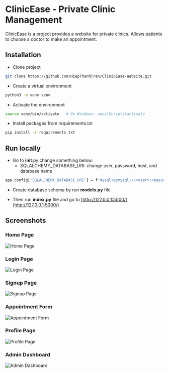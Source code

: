# ClinicEase - Private Clinic Management

ClinicEase is a project provides a website for private clinics. Allows patients to choose a doctor to make an appointment.

## Installation

- Clone project

```bash
git clone https://github.com/HiepThanhTran/ClinicEase-Website.git
```

- Create a virtual environment

```bash
python3 -m venv venv
```

- Activate the environment

```bash
source venv/bin/activate   # On Windows: venv\Scripts\activate
```

- Install packages from requirements.txt

```bash
pip install -r requirements.txt
```

## Run locally

- Go to __init__.py change something below:
    - SQLALCHEMY_DATABASE_URI: change user, password, host, and database name
```bash
app.config['SQLALCHEMY_DATABASE_URI'] = f'mysql+pymysql://<user>:<password>@<host>/<database name>?charset=utf8mb4'
```

- Create database schema by run **models.py** file

- Then run **index.py** file and go to [http://127.0.0.1:5000/](http://127.0.0.1:5000/)

## Screenshots

### Home Page

![Home Page](https://raw.githubusercontent.com/HiepThanhTran/Website-PCMS/main/images/pcms_home.png)

### Login Page

![Login Page](https://raw.githubusercontent.com/HiepThanhTran/Website-PCMS/main/images/pcms_login.png)

### Signup Page

![Signup Page](https://raw.githubusercontent.com/HiepThanhTran/Website-PCMS/main/images/pcms_signup.png)

### Appointment Form

![Appointment Form](https://raw.githubusercontent.com/HiepThanhTran/Website-PCMS/main/images/pcms_appointment_form.png)

### Profile Page

![Profile Page](https://raw.githubusercontent.com/HiepThanhTran/Website-PCMS/main/images/pcms_profile.png)

### Admin Dashboard

![Admin Dashboard](https://raw.githubusercontent.com/HiepThanhTran/Website-PCMS/main/images/pcms_admin_dashboard.png)
